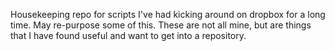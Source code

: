 Housekeeping repo for scripts I've had kicking around on dropbox for a
long time. May re-purpose some of this. These are not all mine, but
are things that I have found useful and want to get into a
repository. 

